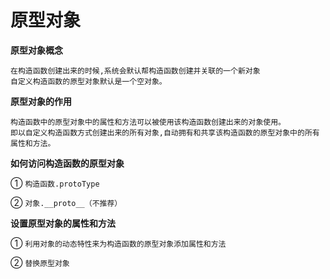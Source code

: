 # 原型对象

**原型对象概念**

    在构造函数创建出来的时候,系统会默认帮构造函数创建并关联的一个新对象
    自定义构造函数的原型对象默认是一个空对象。

**原型对象的作用**

    构造函数中的原型对象中的属性和方法可以被使用该构造函数创建出来的对象使用。
    即以自定义构造函数方式创建出来的所有对象,自动拥有和共享该构造函数的原型对象中的所有属性和方法。


**如何访问构造函数的原型对象**

① `构造函数.protoType`

② `对象.__proto__（不推荐）`


**设置原型对象的属性和方法**

① `利用对象的动态特性来为构造函数的原型对象添加属性和方法`

② `替换原型对象`

